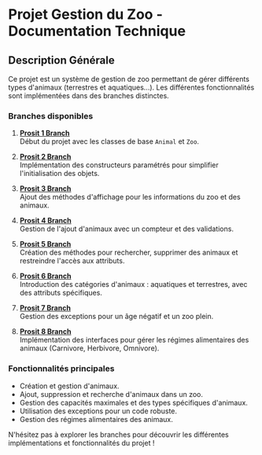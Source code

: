 # Projet Gestion du Zoo - Documentation Technique

## Description Générale
Ce projet est un système de gestion de zoo permettant de gérer différents types d'animaux (terrestres et aquatiques...). Les différentes fonctionnalités sont implémentées dans des branches distinctes.

### Branches disponibles

1. **[Prosit 1 Branch](https://github.com/mariemkhalfallah/java/tree/prosit1)**  
   Début du projet avec les classes de base `Animal` et `Zoo`.

2. **[Prosit 2 Branch](https://github.com/mariemkhalfallah/java/tree/prosit2)**  
   Implémentation des constructeurs paramétrés pour simplifier l'initialisation des objets.

3. **[Prosit 3 Branch](https://github.com/mariemkhalfallah/java/tree/prosit3)**  
   Ajout des méthodes d'affichage pour les informations du zoo et des animaux.

4. **[Prosit 4 Branch](https://github.com/mariemkhalfallah/java/tree/prosit4)**  
   Gestion de l'ajout d'animaux avec un compteur et des validations.

5. **[Prosit 5 Branch](https://github.com/mariemkhalfallah/java/tree/prosit5)**  
   Création des méthodes pour rechercher, supprimer des animaux et restreindre l'accès aux attributs.

6. **[Prosit 6 Branch](https://github.com/mariemkhalfallah/java/tree/prosit6)**  
   Introduction des catégories d'animaux : aquatiques et terrestres, avec des attributs spécifiques.

7. **[Prosit 7 Branch](https://github.com/mariemkhalfallah/java/tree/prosit7)**  
   Gestion des exceptions pour un âge négatif et un zoo plein.

8. **[Prosit 8 Branch](https://github.com/mariemkhalfallah/java/tree/prosit8)**  
   Implémentation des interfaces pour gérer les régimes alimentaires des animaux (Carnivore, Herbivore, Omnivore).

### Fonctionnalités principales
- Création et gestion d'animaux.
- Ajout, suppression et recherche d'animaux dans un zoo.
- Gestion des capacités maximales et des types spécifiques d'animaux.
- Utilisation des exceptions pour un code robuste.
- Gestion des régimes alimentaires des animaux.

N'hésitez pas à explorer les branches pour découvrir les différentes implémentations et fonctionnalités du projet !
